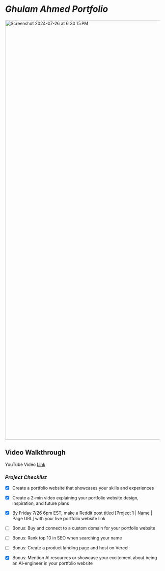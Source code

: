 # _Ghulam Ahmed Portfolio_


<img width="1360" alt="Screenshot 2024-07-26 at 6 30 15 PM" src="https://github.com/user-attachments/assets/9e8b9447-b349-45e4-bc4b-b121cb2927fb">

## Video Walkthrough
YouTube Video [Link](https://youtu.be/8H3YIlV9Ytg)


### _Project Checklist_

- [x] Create a portfolio website that showcases your skills and experiences

- [x] Create a 2-min video explaining your portfolio website design, inspiration, and future plans

- [x] By Friday 7/26 6pm EST, make a Reddit post titled [Project 1 | Name | Page URL] with your live portfolio website link

- [ ] Bonus: Buy and connect to a custom domain for your portfolio website

- [ ] Bonus: Rank top 10 in SEO when searching your name

- [ ] Bonus: Create a product landing page and host on Vercel

- [x] Bonus: Mention AI resources or showcase your excitement about being an AI-engineer in your portfolio website
